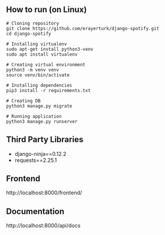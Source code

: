 ## How to run (on Linux)

```
# Cloning repository
git clone https://github.com/erayerturk/django-spotify.git
cd django-spotify

# Installing virtualenv
sudo apt-get install python3-venv
sudo apt install virtualenv

# Creating virtual environment
python3 -m venv venv
source venv/bin/activate

# Installing dependencies
pip3 install -r requirements.txt

# Creating DB
python3 manage.py migrate

# Running application
python3 manage.py runserver
```

## Third Party Libraries


- django-ninja==0.12.2
- requests==2.25.1


## Frontend

http://localhost:8000/frontend/

## Documentation

http://localhost:8000/api/docs
